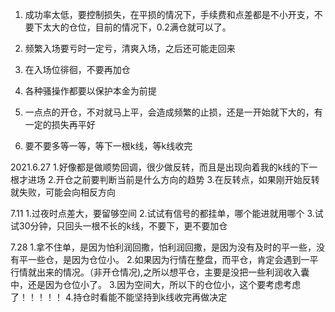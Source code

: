 1. 成功率太低，要控制损失，在平损的情况下，手续费和点差都是不小开支，不要下太大的仓位，目前的情况下，0.2满仓就可以了。
2. 频繁入场要亏时一定亏，清爽入场，之后还可能走回来
3. 在入场位徘徊，不要再加仓
4. 各种骚操作都要以保护本金为前提

5. 一点点的开仓，不对就马上平，会造成频繁的止损，还是一开始就下大的，有一定的损失再平好
6. 要不要多等一等，等下一根k线，等k线收完


2021.6.27
1.好像都是做顺势回调，很少做反转，而且是出现向着我的k线的下一根才进场
2.开仓之前要判断当前是什么方向的趋势
3.在反转点，如果刚开始反转就失败，可能会向相反方向

7.11
1.过夜时点差大，要留够空间
2.试试有信号的都挂单，哪个能进就用哪个
3.试试30分钟，只回头一根不长的k线，不要下，更不要加仓

7.28
1.拿不住单，是因为怕利润回撒，怕利润回撒，是因为没有及时的平一些，没有平一些仓，是因为仓位小。
2.如果因为行情在整盘，而平仓，肯定会遇到一平行情就出来的情况。（非开仓情况),之所以想平仓，主要是没把一些利润收入囊中，还是因为仓位小了。
3.因为空间大，所以下的仓位小，这个要考虑考虑了！！！！！
4.持仓时看能不能坚持到k线收完再做决定